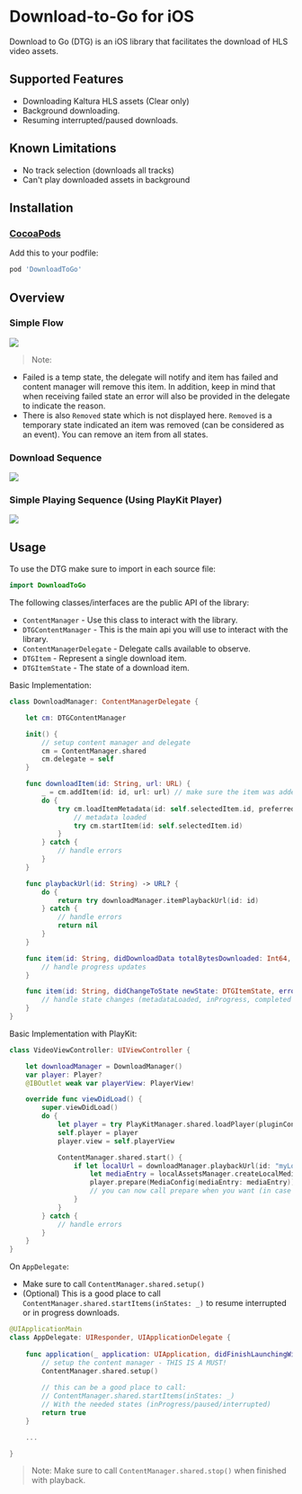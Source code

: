# Download-to-Go for iOS

Download to Go (DTG) is an iOS library that facilitates the download of HLS video assets.

## Supported Features 
- Downloading Kaltura HLS assets (Clear only)
- Background downloading.
- Resuming interrupted/paused downloads.

## Known Limitations
- No track selection (downloads all tracks)
- Can't play downloaded assets in background

## Installation

### [CocoaPods][cocoapods]

Add this to your podfile:

```ruby
pod 'DownloadToGo'
```

## Overview

### Simple Flow

![](simple-flow.svg)

<div hidden>
{% plantuml %}
	@startuml simple-flow
	
	title Simple DTG Flow
	
	[*] --> New : Add Item
	
	New --> MetadataLoaded : Load Item Metadata
	
	MetadataLoaded -> InProgress : Start Item
	MetadataLoaded -> Failed : Item Failed
	
	InProgress -> Completed : On Download Finished
	InProgress --> Paused : Pause Item
	InProgress ---> Interrupted : Item Interrupted
	
	InProgress --> Failed : Item Failed
	
	Paused --> InProgress : Start Item
	
	Interrupted ---> InProgress : Start Item
	
	@enduml
 {% endplantuml %}
</div>

>Note: 
* Failed is a temp state, the delegate will notify and item has failed and content manager will remove this item. In addition, keep in mind that when receiving failed state an error will also be provided in the delegate to indicate the reason.
* There is also `Removed` state which is not displayed here. `Removed` is a temporary state indicated an item was removed (can be considered as an event). You can remove an item from all states. 

### Download Sequence

![](download-sequence.svg)

<div hidden>
{% plantuml %}
	@startuml download-sequence
	
	title Download Sequence
	
	App -> ContentManager : ContentManager.shared.addItem(id, url)
	
	alt successful case
	    App <-- ContentManager : DTGItem
	else item exists
	    App <-- ContentManager : nil
	end
	
	App <- ContentManager : state update (new)
	
	|||
	
	App -> ContentManager : ContentManager.shared.loadItemMetadata(id, preferredVideoBitrate, completionHandler)
	
	... Download and parse the manifest ...
	
	App <-- ContentManager : completionHandler
	
	|||
	
	App -> ContentManager : ContentManager.shared.startItem(id)
	
	note over ContentManager
	    Start the downloader for the item 
	    and begin background downloads
	end note
	
	App <- ContentManager : state update (inProgress)
	
	... Downloading ...
	
	== Repetition ==
	App <- ContentManager : progress updates (id, totalBytesDownloaded, totalBytesEstimated)
	
	... Downloading ...
	
	App <- ContentManager : state update (completed)
	
	|||
	
	App -> ContentManager : ContentManager.shared.itemPlaybackUrl(id)
	
	App <- ContentManager : playback url
	
	|||
	
	note over App, ContentManager
	    You can now use playback url to play the media offline
	end note
	
	@enduml
 {% endplantuml %}
</div>

### Simple Playing Sequence (Using PlayKit Player)

![](playing-sequence.svg)

<div hidden>
{% plantuml %}
	@startuml playing-sequence
	
	title Playing Sequence
	
	App -> ContentManager
	
	... Downloading HLS stream ...
	
	App <-- ContentManager : playback url
	App -> App : Create media config from playback url
	|||
	App -> PlayKitManager : PlayKitManager.shared.loadPlayer(pluginConfig: nil)
	
	alt successful case
	    |||
	    App <-- PlayKitManager : Player
	    App -> ContentManager : ContentManager.shared.start(completionHandler)
	    ...
	    App <-- ContentManager : completionHandler
	    App -> Player : player.prepare(mediaConfig)
	else failed to create player
	    |||
	    App <-- PlayKitManager : throw error
	end
	
	... Play until end ...
	
	App -> Player : player.destroy()
	
	App -> ContentManager : ContentManager.shared.stop()
	
	@enduml
{% endplantuml %}
</div>

## Usage

To use the DTG make sure to import in each source file:
```swift
import DownloadToGo
```

The following classes/interfaces are the public API of the library:
* `ContentManager` - Use this class to interact with the library.
* `DTGContentManager` - This is the main api you will use to interact with the library.
* `ContentManagerDelegate` - Delegate calls available to observe.
* `DTGItem` - Represent a single download item.
* `DTGItemState` - The state of a download item.

Basic Implementation:
```swift
class DownloadManager: ContentManagerDelegate {

    let cm: DTGContentManager

    init() {
        // setup content manager and delegate
        cm = ContentManager.shared
        cm.delegate = self
    }

    func downloadItem(id: String, url: URL) {
        _ = cm.addItem(id: id, url: url) // make sure the item was added
        do {
            try cm.loadItemMetadata(id: self.selectedItem.id, preferredVideoBitrate: 300000)    {
                // metadata loaded
                try cm.startItem(id: self.selectedItem.id)
            }
        } catch {
            // handle errors
        }
    }

    func playbackUrl(id: String) -> URL? {
        do {
            return try downloadManager.itemPlaybackUrl(id: id)
        } catch {
            // handle errors
            return nil
        }
    }

    func item(id: String, didDownloadData totalBytesDownloaded: Int64, totalBytesEstimated: Int64?) {
        // handle progress updates
    }

    func item(id: String, didChangeToState newState: DTGItemState, error: Error?) {
        // handle state changes (metadataLoaded, inProgress, completed etc...)
    }
}
```

Basic Implementation with PlayKit:
```swift
class VideoViewController: UIViewController {

    let downloadManager = DownloadManager()
    var player: Player?
    @IBOutlet weak var playerView: PlayerView!

    override func viewDidLoad() {
        super.viewDidLoad()
        do {
            let player = try PlayKitManager.shared.loadPlayer(pluginConfig: nil)
            self.player = player
            player.view = self.playerView

            ContentManager.shared.start() {
                if let localUrl = downloadManager.playbackUrl(id: "myLocalId") {
                    let mediaEntry = localAssetsManager.createLocalMediaEntry(for: "myLocalId", localURL: localUrl)
                    player.prepare(MediaConfig(mediaEntry: mediaEntry))
                    // you can now call prepare when you want (in case no error)
                }
            }            
        } catch {
            // handle errors
        }
    }
}
```

On `AppDelegate`:
* Make sure to call `ContentManager.shared.setup()`
* (Optional) This is a good place to call `ContentManager.shared.startItems(inStates: _)` to resume interrupted or in progress downloads.

```swift
@UIApplicationMain
class AppDelegate: UIResponder, UIApplicationDelegate {
    
    func application(_ application: UIApplication, didFinishLaunchingWithOptions launchOptions: [UIApplicationLaunchOptionsKey: Any]?) -> Bool {
        // setup the content manager - THIS IS A MUST!
        ContentManager.shared.setup()
        
        // this can be a good place to call:
        // ContentManager.shared.startItems(inStates: _)
        // With the needed states (inProgress/paused/interrupted)
        return true
    }

    ...

}
```

>Note: Make sure to call `ContentManager.shared.stop()` when finished with playback.

[cocoapods]: https://cocoapods.org/
